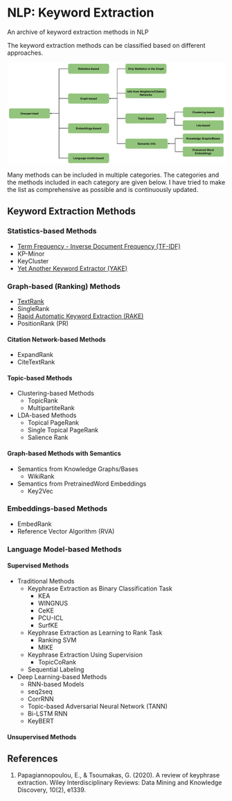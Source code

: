 # NLP: Keyword Extraction
An archive of keyword extraction methods in NLP

The keyword extraction methods can be classified based on different approaches. 

![Classification of Keyword Extraction Methods](images/classification_of_KE_methods.png)

Many methods can be included in multiple categories. The categories and the methods included in each category are given below. I have tried to make the list as comprehensive as possible and is continuously updated. 
## Keyword Extraction Methods
### Statistics-based Methods
- [Term Frequency - Inverse Document Frequency (TF-IDF)](https://github.com/rohitgarud/NLP-Keyword-extraction/blob/main/TF_IDF.ipynb)
- KP-Minor
- KeyCluster
- [Yet Another Keyword Extractor (YAKE)](https://github.com/rohitgarud/NLP-Keyword-extraction/blob/main/YAKE.ipynb)

### Graph-based (Ranking) Methods 
- [TextRank](https://github.com/rohitgarud/NLP-Keyword-extraction/blob/main/TextRank.ipynb)
- SingleRank
- [Rapid Automatic Keyword Extraction (RAKE)](https://github.com/rohitgarud/NLP-Keyword-extraction/blob/main/RAKE.ipynb)
- PositionRank (PR)
#### Citation Network-based Methods
- ExpandRank
- CiteTextRank

#### Topic-based Methods
- Clustering-based Methods
  - TopicRank
  - MultipartiteRank
- LDA-based Methods
  - Topical PageRank
  - Single Topical PageRank
  - Salience Rank

#### Graph-based Methods with Semantics
- Semantics from Knowledge Graphs/Bases
  - WikiRank
- Semantics from PretrainedWord Embeddings
  - Key2Vec

### Embeddings-based Methods
- EmbedRank
- Reference Vector Algorithm (RVA)
  
### Language Model-based Methods
#### Supervised Methods
- Traditional Methods
  - Keyphrase Extraction as Binary Classification Task
    - KEA
    - WINGNUS
    - CeKE
    - PCU-ICL
    - SurfKE
  - Keyphrase Extraction as Learning to Rank Task
    - Ranking SVM
    - MIKE
  - Keyphrase Extraction Using Supervision
    - TopicCoRank
  - Sequential Labeling
- Deep Learning-based Methods
  - RNN-based Models
  - seq2seq
  - CorrRNN
  - Topic-based Adversarial Neural Network (TANN)
  - Bi-LSTM RNN
  - KeyBERT


#### Unsupervised Methods

## References
1. Papagiannopoulou, E., & Tsoumakas, G. (2020). A review of keyphrase extraction. Wiley Interdisciplinary Reviews: Data Mining and Knowledge Discovery, 10(2), e1339.